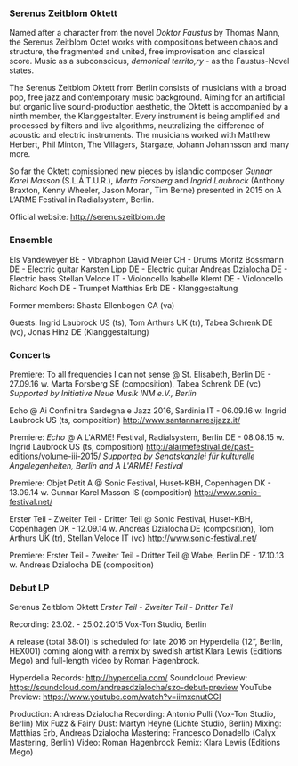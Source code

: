 ### Serenus Zeitblom Oktett

Named after a character from the novel *Doktor Faustus* by Thomas Mann, the Serenus Zeitblom Octet works with compositions between chaos and structure, the fragmented and united, free improvisation and classical score. Music as a subconscious, *demonical territo,ry* - as the Faustus-Novel states.

The Serenus Zeitblom Oktett from Berlin consists of musicians with a broad pop, free jazz and contemporary music background. Aiming for an artificial but organic live sound-production aesthetic, the Oktett is accompanied by a ninth member, the Klanggestalter. Every instrument is being amplified and processed by filters and live algorithms, neutralizing the difference of acoustic and electric instruments. The musicians worked with Matthew Herbert, Phil Minton, The Villagers, Stargaze, Johann Johannsson and many more.

So far the Oktett comissioned new pieces by islandic composer *Gunnar Karel Masson* (S.L.Á.T.U.R.), *Marta Forsberg* and *Ingrid Laubrock* (Anthony Braxton, Kenny Wheeler, Jason Moran, Tim Berne) presented in 2015 on A L’ARME Festival in Radialsystem, Berlin.

Official website: http://serenuszeitblom.de

### Ensemble

Els Vandeweyer BE - Vibraphon
David Meier CH - Drums
Moritz Bossmann DE - Electric guitar
Karsten Lipp DE - Electric guitar
Andreas Dzialocha DE - Electric bass
Stellan Veloce IT - Violoncello
Isabelle Klemt DE - Violoncello
Richard Koch DE - Trumpet
Matthias Erb DE - Klanggestaltung

Former members: Shasta Ellenbogen CA (va)

Guests: Ingrid Laubrock US (ts), Tom Arthurs UK (tr), Tabea Schrenk DE (vc), Jonas Hinz DE (Klanggestaltung)

### Concerts

Premiere: To all frequencies I can not sense @ St. Elisabeth, Berlin DE - 27.09.16
w. Marta Forsberg SE (composition), Tabea Schrenk DE (vc)
*Supported by Initiative Neue Musik INM e.V., Berlin*

Echo @ Ai Confini tra Sardegna e Jazz 2016, Sardinia IT - 06.09.16
w. Ingrid Laubrock US (ts, composition) http://www.santannarresijazz.it/

Premiere: *Echo* @ A L'ARME! Festival, Radialsystem, Berlin DE - 08.08.15
w. Ingrid Laubrock US (ts, composition) http://alarmefestival.de/past-editions/volume-iii-2015/
*Supported by Senatskanzlei für kulturelle Angelegenheiten, Berlin and A L'ARME! Festival*

Premiere: Objet Petit A @ Sonic Festival, Huset-KBH, Copenhagen DK - 13.09.14
w. Gunnar Karel Masson IS (composition) http://www.sonic-festival.net/

Erster Teil - Zweiter Teil - Dritter Teil @ Sonic Festival, Huset-KBH, Copenhagen DK - 12.09.14
w. Andreas Dzialocha DE (composition), Tom Arthurs UK (tr), Stellan Veloce IT (vc) http://www.sonic-festival.net/

Premiere: Erster Teil - Zweiter Teil - Dritter Teil @ Wabe, Berlin DE - 17.10.13
w. Andreas Dzialocha DE (composition)

### Debut LP

Serenus Zeitblom Oktett
*Erster Teil - Zweiter Teil - Dritter Teil*

Recording: 23.02. - 25.02.2015 Vox-Ton Studio, Berlin

A release (total 38:01) is scheduled for late 2016 on Hyperdelia (12”, Berlin, HEX001) coming along with a remix by swedish artist Klara Lewis (Editions Mego) and full-length video by Roman Hagenbrock.

Hyperdelia Records: http://hyperdelia.com/
Soundcloud Preview: https://soundcloud.com/andreasdzialocha/szo-debut-preview
YouTube Preview: https://www.youtube.com/watch?v=iimxcnutCGI

Production: Andreas Dzialocha
Recording: Antonio Pulli (Vox-Ton Studio, Berlin)
Mix Fuzz & Fairy Dust: Martyn Heyne (Lichte Studio, Berlin)
Mixing: Matthias Erb, Andreas Dzialocha
Mastering: Francesco Donadello (Calyx Mastering, Berlin)
Video: Roman Hagenbrock
Remix: Klara Lewis (Editions Mego)
